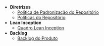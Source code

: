 - **Diretrizes**
    - [Política de Padronização do Repositório](./politicas/padronizacao.md)
    - [Políticas do Repositório](./politicas/repositorio.md)
- **Lean Inception**
    - [Quadro Lean Inception](./lean/quadro_lean.md)
- **Backlog**
    - [Backlog do Produto](./backlog/backlog.md)
